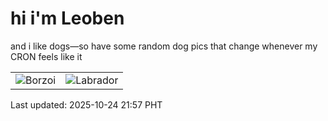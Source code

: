 # hi i'm Leoben

and i like dogs—so have some random dog pics that change whenever my CRON feels like it

|  |  |
|--------|----------|
| ![Borzoi](https://random-dog-vercel.vercel.app/api/random-borzoi?v=1761314261) | ![Labrador](https://random-dog-vercel.vercel.app/api/random-labrador?v=1761314261) |

Last updated: 2025-10-24 21:57 PHT
